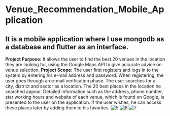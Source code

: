 # Venue_Recommendation_Mobile_Application
## It is a mobile application where I use mongodb as a database and flutter as an interface.
**Project Purpose:** It allows the user to find the best 20 venues in the location they are looking for, using the Google Maps API to give accurate advice on venue selection.
**Project Scope:** The user first registers and logs in to the system by entering his e-mail address and password. When registering, the user goes through an e-mail verification phase. The user searches for a city, district and sector as a location. The 20 best places in the location he searched appear. Detailed information such as the address, phone number, star working hours and website of each venue, which is found on Google, is presented to the user on the application. If the user wishes, he can access these places later by adding them to his favorites.
![5](https://github.com/muhammedgmbsg/Venue-recommendation-application/assets/95706061/4246ec20-2e7f-4e2e-a6d6-c12977f9f8a4)
![6](https://github.com/muhammedgmbsg/Venue-recommendation-application/assets/95706061/d05e3ea4-d97a-49d0-9576-fc140e542d86)
![7](https://github.com/muhammedgmbsg/Venue-recommendation-application/assets/95706061/ca6537ae-3905-48ae-aed5-cc6c25f33575)


